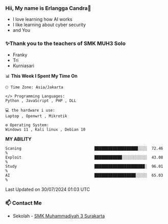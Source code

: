 ### Hii, My name is Erlangga Candra👋
- I love learning how AI works
- I like learning about cyber security
- and You

### ✨Thank you to the teachers of SMK MUH3 Solo
- Franky
- Tri
- Kurniasari

📊 **This Week I Spent My Time On** 

```text
🕑︎ Time Zone: Asia/Jakarta

</> Programming Languages: 
Python , JavaScript , PHP , DLL

💻 the hardware i use: 
Laptop , Openwrt , Mikrotik

⚙️ Operating System: 
Windows 11 , Kali linux , Debian 10
```

**MY ABILITY** 

```text
Scaning                                ███████████████████░░░░  72.46 % 
Exploit                                ████████████░░░░░░░░░░░  43.08 %
Study                                  ██████████████████████░  96.01 %
AI                                     ██████████████████░░░░░  65.03 %
```




 Last Updated on 30/07/2024 01:03 UTC
<!--END_SECTION:waka-->

### 📫 Contact Me
- Sekolah - [SMK Muhammadiyah 3 Surakarta](https://smkmuh3solo.sch.id)
